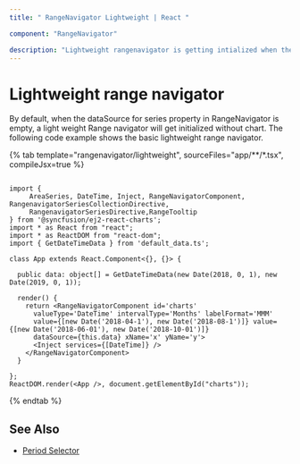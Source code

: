 ```yaml
---
title: " RangeNavigator Lightweight | React "

component: "RangeNavigator"

description: "Lightweight rangenavigator is getting intialized when the datasource for series property is empty."
---
```


# Lightweight range navigator

By default, when the dataSource for series property in RangeNavigator is empty, a light weight Range navigator will get
initialized without chart. The following code example shows the basic lightweight range navigator.

{% tab template="rangenavigator/lightweight", sourceFiles="app/**/*.tsx", compileJsx=true %}

```tsx

import {
     AreaSeries, DateTime, Inject, RangeNavigatorComponent, RangenavigatorSeriesCollectionDirective,
     RangenavigatorSeriesDirective,RangeTooltip
} from '@syncfusion/ej2-react-charts';
import * as React from "react";
import * as ReactDOM from "react-dom";
import { GetDateTimeData } from 'default_data.ts';

class App extends React.Component<{}, {}> {

  public data: object[] = GetDateTimeData(new Date(2018, 0, 1), new Date(2019, 0, 1));

  render() {
    return <RangeNavigatorComponent id='charts'
      valueType='DateTime' intervalType='Months' labelFormat='MMM'
      value={[new Date('2018-04-1'), new Date('2018-08-1')]} value={[new Date('2018-06-01'), new Date('2018-10-01')]}
      dataSource={this.data} xName='x' yName='y'>
      <Inject services={[DateTime]} />
    </RangeNavigatorComponent>
  }

};
ReactDOM.render(<App />, document.getElementById("charts"));

```

{% endtab %}

## See Also

* [Period Selector](./period-selector/)